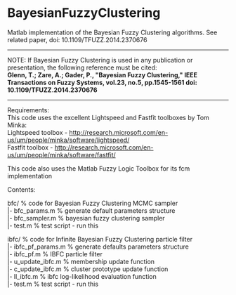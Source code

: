 # BayesianFuzzyClustering
Matlab implementation of the Bayesian Fuzzy Clustering algorithms.  See related paper, doi: 10.1109/TFUZZ.2014.2370676

***
NOTE: If Bayesian Fuzzy Clustering is used in any publication or presentation, the following reference must be cited:  
<b>Glenn, T.; Zare, A.; Gader, P., "Bayesian Fuzzy Clustering," IEEE Transactions on Fuzzy Systems, vol.23, no.5, pp.1545-1561
doi: 10.1109/TFUZZ.2014.2370676</b>
***

Requirements:  
 This code uses the excellent Lightspeed and Fastfit toolboxes by Tom Minka:  
   Lightspeed toolbox - http://research.microsoft.com/en-us/um/people/minka/software/lightspeed/  
   Fastfit toolbox - http://research.microsoft.com/en-us/um/people/minka/software/fastfit/  

 This code also uses the Matlab Fuzzy Logic Toolbox for its fcm implementation  

Contents:  

bfc/  % code for Bayesian Fuzzy Clustering MCMC sampler  
|- bfc_params.m   % generate default parameters structure  
|- bfc_sampler.m  % bayesian fuzzy clustering sampler  
|- test.m         % test script - run this  

ibfc/ % code for Infinite Bayesian Fuzzy Clustering particle filter  
|- ibfc_pf_params.m % generate defaults parameters structure  
|- ibfc_pf.m        % IBFC particle filter  
|- u_update_ibfc.m  % membership update function  
|- c_update_ibfc.m  % cluster prototype update function  
|- ll_ibfc.m        % ibfc log-likelihood evaluation function  
|- test.m           % test script - run this  

